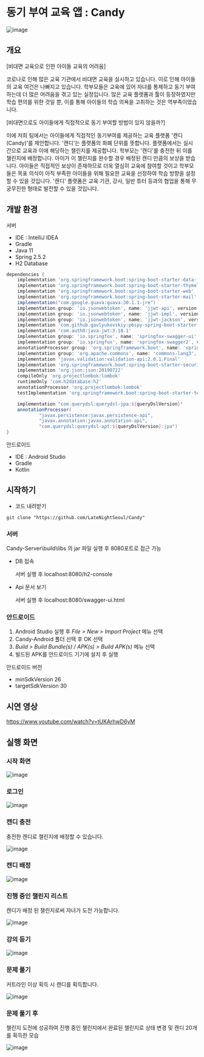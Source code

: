 # 동기 부여 교육 앱 : Candy

![image](https://user-images.githubusercontent.com/60308568/132358449-42e6af8b-b8fe-48ba-9d91-2b08a70d06c0.png) 


## 개요
[비대면 교육으로 인한 아이들 교육의 어려움]

코로나로 인해 많은 교육 기관에서 비대면 교육을 실시하고 있습니다. 이로 인해 아이들의 교육 여건은 나빠지고 있습니다. 학부모들은 교육에 있어 자녀를 통제하고 동기 부여하는데 더 많은 어려움을 겪고 있는 실정입니다. 많은 교육 플랫폼과 툴이 등장하였지만 학습 편의를 위한 것일 뿐, 이를 통해 아이들의 학습 의욕을 고취하는 것은 역부족이었습니다.

[비대면으로도 아이들에게 직접적으로 동기 부여할 방법이 있지 않을까?]

이에 저희 팀에서는 아이들에게 직접적인 동기부여를 제공하는 교육 플랫폼 '캔디(Candy)'를 제안합니다.
'캔디'는 플랫폼의 화폐 단위를 뜻합니다. 플랫폼에서는 실시간으로 교육과 이에 해당하는 챌린지를 제공합니다. 학부모는 '캔디'를 충전한 뒤 이를 챌린지에 배정합니다. 아이가 이 챌린지를 완수할 경우 배정된 캔디 만큼의 보상을 받습니다. 아이들은 직접적인 보상이 존재하므로 더욱 열심히 교육에 참여할 것이고 학부모들은 목표 의식이 아직 부족한 아이들을 위해 필요한 교육을 선정하여 학습 방향을 설정할 수 있을 것입니다. '캔디' 플랫폼은 교육 기관, 강사, 일반 튜터 등과의 협업을 통해 무궁무진한 형태로 발전할 수 있을 것입니다.

## 개발 환경

서버
- IDE : IntelliJ IDEA
- Gradle
- Java 11
- Spring 2.5.2
- H2 Database 

``` gradle
dependencies {
    implementation 'org.springframework.boot:spring-boot-starter-data-jpa'
    implementation 'org.springframework.boot:spring-boot-starter-thymeleaf'
    implementation 'org.springframework.boot:spring-boot-starter-web'
    implementation 'org.springframework.boot:spring-boot-starter-mail'
    implementation("com.google.guava:guava:30.1.1-jre")
    implementation group: 'io.jsonwebtoken', name: 'jjwt-api', version: '0.11.2'
    implementation group: 'io.jsonwebtoken', name: 'jjwt-impl', version: '0.11.2'
    implementation group: 'io.jsonwebtoken', name: 'jjwt-jackson', version: '0.11.2'
    implementation 'com.github.gavlyukovskiy:p6spy-spring-boot-starter:1.6.2'
    implementation 'com.auth0:java-jwt:3.18.1'
    implementation group: 'io.springfox', name: 'springfox-swagger-ui', version: '2.9.2'
    implementation group: 'io.springfox', name: 'springfox-swagger2', version: '2.9.2'
    annotationProcessor group: 'org.springframework.boot', name: 'spring-boot-configuration-processor'
    implementation group: 'org.apache.commons', name: 'commons-lang3', version: '3.12.0'
    implementation 'javax.validation:validation-api:2.0.1.Final'
    implementation 'org.springframework.boot:spring-boot-starter-security'
    implementation 'org.json:json:20190722'
    compileOnly 'org.projectlombok:lombok'
    runtimeOnly 'com.h2database:h2'
    annotationProcessor 'org.projectlombok:lombok'
    testImplementation 'org.springframework.boot:spring-boot-starter-test'

    implementation "com.querydsl:querydsl-jpa:${queryDslVersion}"
    annotationProcessor(
            "javax.persistence:javax.persistence-api",
            "javax.annotation:javax.annotation-api",
            "com.querydsl:querydsl-apt:${queryDslVersion}:jpa")
}
```

안드로이드
- IDE : Android Studio
- Gradle
- Kotlin

## 시작하기

- 코드 내려받기

``` git
git clone "https://github.com/LateNightSeoul/Candy"
```

### 서버

Candy-Server\build\libs 의 jar 파일 실행 후  8080포트로 접근 가능

  - DB 접속
  
    서버 실행 후 localhost:8080/h2-console
    
  - Api 문서 보기
  
    서버 실행 후 localhost:8080/swagger-ui.html
  
### 안드로이드

  1. Android Studio 실행 후 *File > New > Import Project* 메뉴 선택
  2. Candy-Android 폴더 선택 후 OK 선택
  3. *Build > Build Bundle(s) / APK(s) > Build APK(s)* 메뉴 선택
  4. 빌드된 APK를 안드로이드 기기에 설치 후 실행

  안드로이드 버전
  - minSdkVersion 26
  - targetSdkVersion 30

## 시연 영상
https://www.youtube.com/watch?v=tUKArhwD6yM


## 실행 화면 


### 시작 화면

![image](https://user-images.githubusercontent.com/60308568/132361844-c65f0a54-503f-4c4f-a656-0a9be2012663.png)



### 로그인 

![image](https://user-images.githubusercontent.com/60308568/132363015-d9e27998-451d-47e7-8db7-71551be4525a.png)




### 캔디 충전
   충전한 캔디로 챌린지에 배정할 수 있습니다.

![image](https://user-images.githubusercontent.com/60308568/132362044-b1a3e0da-6cb8-48e3-a1c3-032671f504f3.png)



### 캔디 배정
 
![image](https://user-images.githubusercontent.com/60308568/132362208-d2489c2a-2124-4ffd-ae96-124b44475ab7.png)



### 진행 중인 챌린지 리스트
   캔디가 배정 된 챌린지로써 자녀가 도전 가능합니다.
    
![image](https://user-images.githubusercontent.com/60308568/132362269-0d1169fe-3b62-4489-9ac0-52cbafb0c59c.png)



### 강의 듣기

![image](https://user-images.githubusercontent.com/60308568/132362374-33c4e245-7ada-45ab-846e-4bc13034620a.png)



### 문제 풀기
   커트라인 이상 획득 시 캔디를 획득합니다.
    
![image](https://user-images.githubusercontent.com/60308568/132362427-54b82b10-7652-4e7f-ad74-c5ad3390eff4.png)



### 문제 풀기 후
   챌린지 도전에 성공하여 진행 중인 챌린지에서 완료된 챌린지로 상태 변경 및 캔디 20개를 획득한 모습
    
![image](https://user-images.githubusercontent.com/60308568/132362531-6a5ff108-d8a4-45ac-8953-382dfd01ae18.png)

